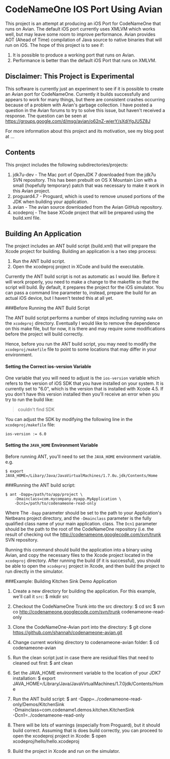 CodeNameOne IOS Port Using Avian
=================

This project is an attempt at producing an iOS Port for CodeNameOne that runs on Avian. The default iOS port currently uses XMLVM which works well, but may leave some room to improve performance.  Avian provides AOT (Ahead of Time) compilation of Java source to native binaries that will run on iOS.  The hope of this project is to see if:

1. It is possible to produce a working port that runs on Avian.
2. Performance is better than the default iOS Port that runs on XMLVM.

Disclaimer: This Project is Experimental
----------

This software is currently just an experiment to see if it is possible to create an Avian port for CodeNameOne.  Currently it builds successfully and appears to work for many things, but there are consistent crashes occurring because of a problem with Avian's garbage collection.  I have posted a question in the Avian forums to try to solve this issue, but haven't received a response.  The question can be seen at
https://groups.google.com/d/msg/avian/o62nZ-wjerY/sXdiYgJU5Z8J

For more information about this project and its motivation, see my blog post at ...

Contents
--------

This project includes the following subdirectories/projects:

1. jdk7u-dev - The Mac port of OpenJDK 7 downloaded from the jdk7u SVN repository.  This has been prebuilt on OS X Mountain Lion with a small (hopefully temporary) patch that was necessary to make it work in this Avian project.
2. proguard4.7 - Proguard, which is used to remove unused portions of the JDK when building your application.
3. avian - The avian source downloaded from the Avian GitHub repository.
4. xcodeproj - The base XCode project that will be prepared using the build.xml file.

Building An Application
-----------------------

The project includes an ANT build script (build.xml) that will prepare the Xcode project for building.  Building an application is a two step process:

1. Run the ANT build script.
2. Open the xcodeproj project in XCode and build the executable.

Currently the ANT build script is not as automatic as I would like.  Before it will work properly, you need to make a change to the makefile so that the script will build.  By default, it prepares the project for the iOS simulator.  You can pass a command line parameter to, instead, prepare the build for an actual iOS device, but I haven't tested this at all yet.

###Before Running the ANT Build Script

The ANT build script performs a number of steps including running `make` on the `xcodeproj` directory.  Eventually I would like to remove the dependence on this make file, but for now, it is there and may require some modifications before the project will build correctly.

Hence, before you run the ANT build script, you may need to modify the `xcodeproj/makefile` file to point to some locations that may differ in your environment.  

#### Setting the Correct ios-version Variable

One variable that you will need to adjust is the `ios-version` variable which refers to the version of iOS SDK that you have installed on your system.  It is currently set to "6.0", which is the version that is installed with Xcode 4.5.  If you don't have this version installed then you'll receive an error when you try to run the build like:

> couldn't find SDK

You can adjust the SDK by modifying the following line in the `xcodeproj/makefile` file:

	ios-version := 6.0


#### Setting the `JAVA_HOME` Environment Variable

Before running ANT, you'll need to set the `JAVA_HOME` environment variable.  
e.g.

	$ export JAVA_HOME=/Libary/Java/JavaVirtualMachines/1.7.0u.jdk/Contents/Home


###Running the ANT build script:


	$ ant -Dapp=/path/to/app/project \
		-Dmainclass=com.mycompany.myapp.MyApplication \
		-Dcn1=/path/to/codenameone-read-only

Where The `-Dapp` parameter should be set to the path to your Application's Netbeans project directory, and the `-Dmainclass` parameter is the fully qualified class name of your main application. class.  The `Dcn1` parameter should be the path to the root of the CodeNameOne repository (i.e. the result of checking out the http://codenameone.googlecode.com/svn/trunk SVN repository.

Running this command should build the application into a binary using Avian, and copy the necessary files to the Xcode project located in the `xcodeproj` directory.  After running 
the build (if it is successful), you should be able to open the `xcodeproj` project in Xcode, and then build the project to run directly in the simulator.

###Example: Building Kitchen Sink Demo Application

1. Create a new directory for building the application.  For this example, we'll call it `src`:
	$ mkdir src
	
2. Checkout the CodeNameOne Trunk into the src directory:
	$ cd src
	$ svn co http://codenameone.googlecode.com/svn/trunk codenameone-read-only
	
3. Clone the CodeNameOne-Avian port into the directory:
	$ git clone https://github.com/shannah/codenameone-avian.git
	
4. Change current working directory to codenameone-avian folder:
	$ cd codenameone-avian
	
5. Run the clean script just in case there are residual files that need to cleaned out first:
	$ ant clean
	
6. Set the JAVA_HOME environment variable to the location of your JDK7 installation:
	$ export JAVA_HOME=/Library/Java/JavaVirtualMachines/1.7.0jdk/Contents/Home
	
7. Run the ANT build script:
	$ ant -Dapp=../codenameone-read-only/Demos/KitchenSink \
		-Dmainclass=com.codename1.demos.kitchen.KitchenSink \
		-Dcn1=../codenameone-read-only
		
8. There will be lots of warnings (especially from Proguard), but it should build correct.  Assuming that is does build correctly, you can proceed to open the xcodeproj project in Xcode:
	$ open xcodeproj/hello/hello.xcodeproj
	
9. Build the project in Xcode and run on the simulator.
	

